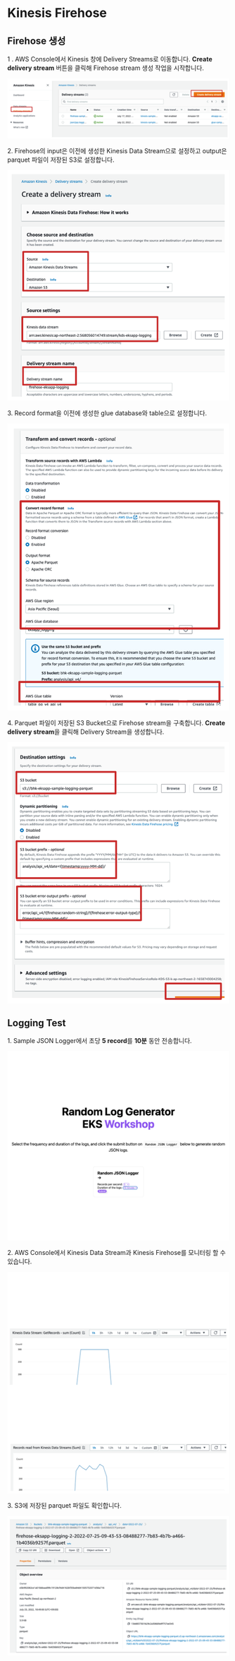# Kinesis Firehose

## Firehose 생성&#x20;

1 . AWS Console에서 Kinesis 창에 Delivery Streams로 이동합니다. **Create delivery stream** 버튼을 클릭해 Firehose stream 생성 작업을 시작합니다.

<img src="../.gitbook/assets/file.drawing (18).svg" alt="" class="gitbook-drawing">

2\. Firehose의 input은 이전에 생성한 Kinesis Data Stream으로 설정하고 output은 parquet 파일이 저장된 S3로 설정합니다.

<img src="../.gitbook/assets/file.drawing (38).svg" alt="" class="gitbook-drawing">

3\. Record format을 이전에 생성한 glue database와 table으로 설정합니다.

<img src="../.gitbook/assets/file.drawing (70).svg" alt="" class="gitbook-drawing">

4\. Parquet 파일이 저장된 S3 Bucket으로 Firehose stream을 구축합니다. **Create delivery stream**을 클릭해 Delivery Stream을 생성합니다.

<img src="../.gitbook/assets/file.drawing (80).svg" alt="" class="gitbook-drawing">

## Logging Test

1\. Sample JSON Logger에서 초당 **5 record**를 **10분** 동안 전송합니다.

![](<../.gitbook/assets/Screen Shot 2022-07-25 at 5.49.34 PM.png>)

2\. AWS Console에서 Kinesis Data Stream과 Kinesis Firehose를 모니터링 할 수 있습니다.

<img src="../.gitbook/assets/file.drawing (101).svg" alt="" class="gitbook-drawing">

3\. S3에 저장된 parquet 파일도 확인합니다.

<img src="../.gitbook/assets/file.drawing (9).svg" alt="" class="gitbook-drawing">
